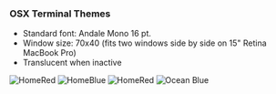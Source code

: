 ### OSX Terminal Themes
- Standard font: Andale Mono 16 pt.
- Window size: 70x40 (fits two windows side by side on 15" Retina MacBook Pro)
- Translucent when inactive


![HomeRed](https://raw.githubusercontent.com/mrgnw/osx-terminal/master/animations/Homebrew.gif)
![HomeBlue](https://raw.githubusercontent.com/mrgnw/osx-terminal/master/animations/HomeBlue.gif)
![HomeRed](https://raw.githubusercontent.com/mrgnw/osx-terminal/master/animations/HomeRed.gif)
![Ocean Blue](https://github.com/mrgnw/osx-terminal/blob/master/animations/Ocean%20Blue.gif)
